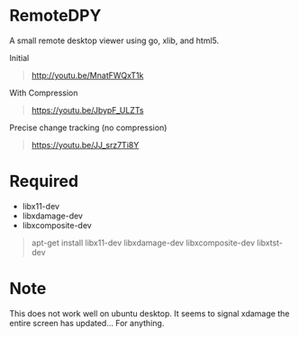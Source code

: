 # RemoteDPY

A small remote desktop viewer using go, xlib, and html5.

Initial 
>http://youtu.be/MnatFWQxT1k 
   
With Compression 
>https://youtu.be/JbypF_ULZTs 

Precise change tracking (no compression)
>https://youtu.be/JJ_srz7Ti8Y 
 

# Required 

* libx11-dev
* libxdamage-dev
* libxcomposite-dev

>apt-get install libx11-dev libxdamage-dev libxcomposite-dev libxtst-dev

# Note 

This does not work well on ubuntu desktop. It seems to signal xdamage the entire screen has updated... For anything. 
